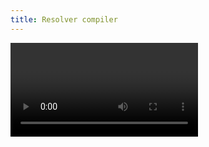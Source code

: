 ```yaml
---
title: Resolver compiler
---
```


<WorkInProgress />

<Video videoId="C2YSeVK6Dck" />

<Video videoId="c2hymm0FLio" />

TODO
